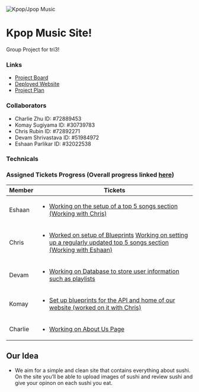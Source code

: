 ![Kpop/Jpop Music](https://cdn.discordapp.com/attachments/784178874303905792/812833268171800596/unknown.png)
# Kpop Music Site!
Group Project for tri3!
### Links
- [Project Board](https://github.com/zenxha/kpop/projects/1)
- [Deployed Website](http://rubinfamily.dyndns.org:5000/)
- [Project Plan](https://docs.google.com/document/d/19tdgx0iDYYwwMcTxbIoo4nPW9igqUoKptFVv5eDoNms/edit)


### Collaborators
- Charlie Zhu ID: #72889453
- Komay Sugiyama ID: #30739783
- Chris Rubin ID: #72892271
- Devam Shrivastava ID: #51984972
- Eshaan Parlikar ID: #32022538

### Technicals

### Assigned Tickets Progress (Overall progress linked [here](https://github.com/zenxha/kpop/projects/1))

|Member|Tickets|
| --- | --- |
|Eshaan|<ul><li>[Working on the setup of a top 5 songs section (Working with Chris)](https://github.com/zenxha/kpop/projects/1#card-57725161)</li><ul>|
|Chris|<ul><li>[Worked on setup of Blueprints](https://github.com/zenxha/kpop/projects/1#card-57459631) [Working on setting up a regularly updated top 5 songs section (Working with Eshaan)](https://github.com/zenxha/kpop/projects/1#card-57725161)</li><ul>|
|Devam|<ul><li>[Working on Database to store user information such as playlists](https://github.com/zenxha/kpop/projects/1#card-57721524)</li><ul>|
|Komay|<ul><li>[Set up blueprints for the API and home of our website (worked on it with Chris)](https://github.com/zenxha/kpop/projects/1#card-57459631)</li><ul>|
|Charlie|<ul><li>[Working on About Us Page](https://github.com/zenxha/kpop/projects/1#card-57725152)</li><ul>|


## Our Idea
- We aim for a simple and clean site that contains everything about sushi. On the site you’ll be able to upload images of sushi and review sushi and give your opinon on each sushi you eat.

